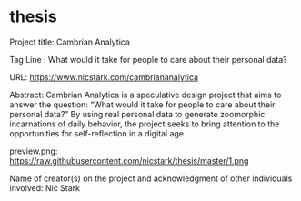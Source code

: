 # thesis

Project title: Cambrian Analytica

Tag Line : What would it take for people to care about their personal data?

URL: https://www.nicstark.com/cambriananalytica

Abstract:
Cambrian Analytica is a speculative design project that aims to answer the question:
“What would it take for people to care about their personal data?”
By using real personal data to generate zoomorphic incarnations of daily behavior, the project seeks to bring attention to the opportunities for self-reflection in a digital age.

preview.png:
https://raw.githubusercontent.com/nicstark/thesis/master/1.png

Name of creator(s) on the project and acknowledgment of other individuals involved: Nic Stark
